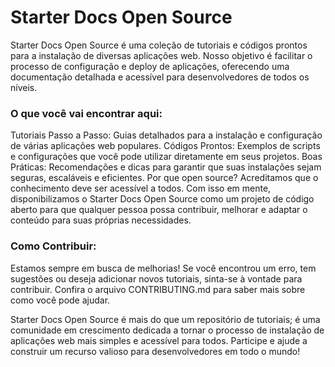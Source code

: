  # Starter Docs Open Source
 
Starter Docs Open Source é uma coleção de tutoriais e códigos prontos para a instalação de diversas aplicações web. Nosso objetivo é facilitar o processo de configuração e deploy de aplicações, oferecendo uma documentação detalhada e acessível para desenvolvedores de todos os níveis.

### O que você vai encontrar aqui:
Tutoriais Passo a Passo: Guias detalhados para a instalação e configuração de várias aplicações web populares.
Códigos Prontos: Exemplos de scripts e configurações que você pode utilizar diretamente em seus projetos.
Boas Práticas: Recomendações e dicas para garantir que suas instalações sejam seguras, escaláveis e eficientes.
Por que open source?
Acreditamos que o conhecimento deve ser acessível a todos. Com isso em mente, disponibilizamos o Starter Docs Open Source como um projeto de código aberto para que qualquer pessoa possa contribuir, melhorar e adaptar o conteúdo para suas próprias necessidades.

### Como Contribuir:
Estamos sempre em busca de melhorias! Se você encontrou um erro, tem sugestões ou deseja adicionar novos tutoriais, sinta-se à vontade para contribuir. Confira o arquivo CONTRIBUTING.md para saber mais sobre como você pode ajudar.

Starter Docs Open Source é mais do que um repositório de tutoriais; é uma comunidade em crescimento dedicada a tornar o processo de instalação de aplicações web mais simples e acessível para todos. Participe e ajude a construir um recurso valioso para desenvolvedores em todo o mundo!
